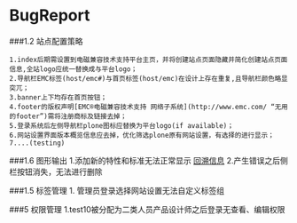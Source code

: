 BugReport
=========
###1.2 站点配置策略
  
    1.index后期需设置到电磁兼容技术支持平台主页，并将创建站点页面隐藏并简化创建站点页面信息,全站logo应统一替换成与平台logo；
    2.导航栏EMC标签(host/emc#)与首页标签(host/emc)在设计上存在重复,且导航栏颜色略显突兀；
    3.banner上下均存在首页按钮；
    4.footer的版权声明[EMC®电磁兼容技术支持 网络子系统](http://www.emc.com/ “无用的footer”)需将注册商标及链接去掉；
    5.登录系统后左侧导航栏plone图标应替换为平台logo(if available)；
    6.网站设置界面版本概览信息应去掉，优化筛选plone原有网站设置，有选择的进行显示；
    7....(testing)
    
###1.6 图形输出
    1.添加新的特性和标准无法正常显示 [ 回溯信息](http://ieee.hit.edu.cn:8080/emc/project_folder/notebooke210/network/sdfsdf/error_log/getLogEntryAsText?id=1454056551.040.615515863931 '回溯信息')
    2.产生错误之后侧栏按钮消失，无法进行删除
    
###1.5 标签管理
    1. 管理员登录选择网站设置无法自定义标签组
    
###5 权限管理
    1.test10被分配为二类人员产品设计师之后登录无查看、编辑权限
